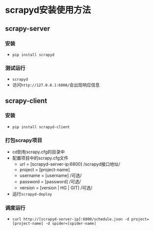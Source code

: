 # scrapyd安装使用方法

## scrapy-server

### 安装
* `pip install scrapyd`

### 测试运行
* `scrapyd`
* 访问`http://127.0.0.1:6800/`会出现响应信息

## scrapy-client

### 安装
* `pip install scrapyd-client`

### 打包scrapy项目
* cd到有scrapy.cfg的目录中
* 配置项目中的scrapy.cfg文件
	* url = [scrapyd-server-ip:6800] /scrapyd接口地址/
	* project = [project-name]
	* username = [username] /可选/
	* password = [password] /可选/
	* version = [version | HG | GIT] /可选/
* 运行`scrapyd-deploy`

### 调度运行
* `curl http://[scrapyd-server-ip]:6800/schedule.json -d project=[project-name] -d spider=[spider-name]`
